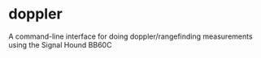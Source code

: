 # doppler
A command-line interface for doing doppler/rangefinding measurements using the Signal Hound BB60C
